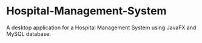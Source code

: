 # Hospital-Management-System
A desktop application for a Hospital Management System using JavaFX and MySQL database.
